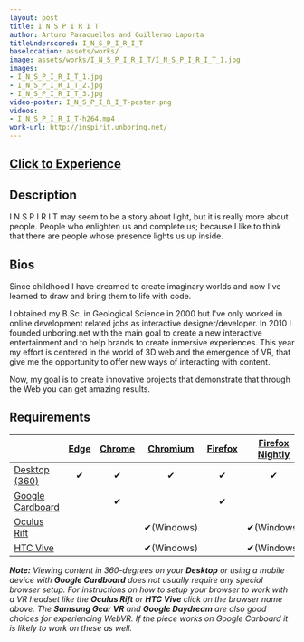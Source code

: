 ```yaml
---
layout: post
title: I N S P I R I T
author: Arturo Paracuellos and Guillermo Laporta
titleUnderscored: I_N_S_P_I_R_I_T
baselocation: assets/works/
image: assets/works/I_N_S_P_I_R_I_T/I_N_S_P_I_R_I_T_1.jpg
images:
- I_N_S_P_I_R_I_T_1.jpg
- I_N_S_P_I_R_I_T_2.jpg
- I_N_S_P_I_R_I_T_3.jpg
video-poster: I_N_S_P_I_R_I_T-poster.png
videos: 
- I_N_S_P_I_R_I_T-h264.mp4
work-url: http://inspirit.unboring.net/
---
```


<h2><a href="{{ page.work-url }}" target="_blank" class="button fit special icon fa-play"> Click to Experience</a></h2>

<div class="box" markdown="1">

## Description
I N S P I R I T may seem to be a story about light, but it is really more about people. People who enlighten us and complete us; because I like to think that there are people whose presence lights us up inside.   

## Bios	
Since childhood I have dreamed to create imaginary worlds and now I've learned to draw and bring them to life with code. 

I obtained my B.Sc. in Geological Science in 2000 but I've only worked in online development related jobs as interactive designer/developer. In 2010 I founded unboring.net with the main goal to create a new interactive entertainment and to help brands to create inmersive experiences.
This year my effort is centered in the world of 3D web and the emergence of VR, that give me the opportunity to offer new ways of interacting with content.

Now, my goal is to create innovative projects that demonstrate that through the Web you can get amazing results.

</div>

<div class="box" markdown="1">

## Requirements

|                     |[Edge][1]|[Chrome][2]|[Chromium][3]|[Firefox][4]|[Firefox Nightly][5]|[Safari][6]  
|---------------------|:-------:|:---------:|:-----------:|:----------:|:------------------:|:---------:
|[Desktop (360)][7]   |✔        |✔          |✔            |✔           |✔                   |✔     
|[Google Cardboard][8]|         |✔          |             |✔           |                    |✔     
|[Oculus Rift][9]     |         |           |✔(Windows)   |            |✔(Windows)          |      
|[HTC Vive][10]       |         |           |✔(Windows)   |            |✔(Windows)          | 
  
[1]:instructions.html#edge-ins
[2]:instructions.html#chrome-ins 
[3]:instructions.html#chromium-ins 
[4]:instructions.html#firefox-ins 
[5]:instructions.html#firefoxnightly-ins 
[6]:instructions.html#safari-ins 
[7]:instructions.html#desktop-ins
[8]:https://vr.google.com/cardboard/
[9]:https://www.oculus.com/rift/
[10]:https://www.vive.com/

***Note:** Viewing content in 360-degrees on your **Desktop** or using a mobile device with **Google Cardboard** does not usually require any special browser setup. For instructions on how to setup your browser to work with a VR headset like the **Oculus Rift** or **HTC Vive** click on the browser name above. The **Samsung Gear VR** and **Google Daydream** are also good choices for experiencing WebVR. If the piece works on Google Carboard it is likely to work on these as well.*

</div>
